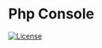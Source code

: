 Php Console
===========

[![License](https://img.shields.io/badge/license-New%20BSD-blue.svg)](https://github.com/dg/php-console/blob/master/license.md)

